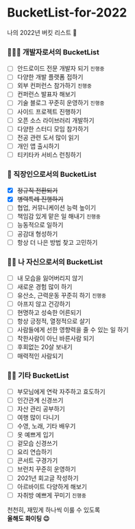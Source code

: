 # BucketList-for-2022
나의 2022년 버킷 리스트 🎉

### 🧑🏻‍💻 개발자로서의 BucketList
- [ ] 안드로이드 전문 개발자 되기 `진행중`
- [ ] 다양한 개발 플랫폼 접하기
- [ ] 외부 컨퍼런스 참가하기 `진행중`
- [ ] 컨퍼런스 발표자 해보기
- [ ] 기술 블로그 꾸준히 운영하기 `진행중`
- [ ] 사이드 프로젝트 진행하기
- [ ] 오픈 소스 라이브러리 개발하기
- [ ] 다양한 스터디 모임 참가하기
- [ ] 전공 관련 도서 많이 읽기
- [ ] 개인 앱 출시하기
- [ ] 티키타카 서비스 런칭하기

### 💼 직장인으로서의 BucketList
- [X] ~~정규직 전환되기~~
- [X] ~~병력특례 진행하기~~
- [ ] 협업, 커뮤니케이션 능력 높이기
- [ ] 책임감 있게 맡은 일 해내기 `진행중`
- [ ] 능동적으로 일하기
- [ ] 공감대 형성하기
- [ ] 항상 더 나은 방법 찾고 고민하기

### 👦🏻 나 자신으로서의 BucketList
- [ ] 내 모습을 잃어버리지 않기
- [ ] 새로운 경험 많이 하기
- [ ] 유산소, 근력운동 꾸준히 하기 `진행중`
- [ ] 아프지 않고 건강하기
- [ ] 현명하고 성숙한 어른되기
- [ ] 항상 긍정적, 열정적으로 살기
- [ ] 사람들에게 선한 영향력을 줄 수 있는 일 하기
- [ ] 착한사람이 아닌 바른사람 되기
- [ ] 후회없는 20살 보내기
- [ ] 매력적인 사람되기

### 🤞🏻 기타 BucketList
- [ ] 부모님에게 연락 자주하고 효도하기
- [ ] 인간관계 신경쓰기
- [ ] 자산 관리 공부하기
- [ ] 여행 많이 다니기
- [ ] 수영, 노래, 기타 배우기
- [ ] 옷 예쁘게 입기
- [ ] 겉모습 신경쓰기
- [ ] 요리 연습하기
- [ ] 콘서트 구경가기
- [ ] 브런치 꾸준히 운영하기
- [ ] 2021년 회고글 작성하기
- [ ] 아르바이트 다양하게 해보기
- [ ] 자취방 예쁘게 꾸미기 `진행중`

천천히, 재밌게 하나씩 이룰 수 있도록</br>
<b>올해도 화이팅 😉</b>
